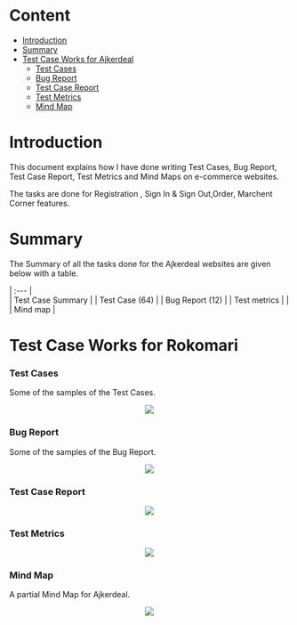 # Content    
- [Introduction](#introduction)
- [Summary](#summary) 
- [Test Case Works for Ajkerdeal](#Test-Case-Works-for-Ajkerdeal)  
  - [Test Cases](#Test-Cases)   
  - [Bug Report](#Bug-Report) 
  - [Test Case Report](#Test-Case-Report)  
  - [Test Metrics](#Test-Metrics)    
  - [Mind Map](#Mind-map)    

# Introduction
This document explains how I have done writing Test Cases, Bug Report, Test Case Report, Test Metrics and Mind Maps on e-commerce websites. 

The tasks are done for Registration , Sign In & Sign Out,Order, Marchent Corner features.


# Summary 
The Summary of all the tasks done for the Ajkerdeal websites are given below with a table.

| :---         |    
| Test Case Summary   | 
| Test Case (64)     | 
| Bug Report (12)    | 
| Test metrics     | 
|      | Mind map   |


# Test Case Works for Rokomari
### Test Cases
Some of the samples of the Test Cases.

<p align="center">
  <img src="image/Test%20Case.png" />
</p>

### Bug Report
Some of the samples of the Bug Report.
<p align="center">
  <img src="image/Bug%20Report.png" />
</p>

### Test Case Report

<p align="center">
  <img src="image/Test%20Case%20Report.png" />
</p>

### Test Metrics

<p align="center">
  <img src="image/Test%20Metrics.png" />
</p>

### Mind Map
A partial Mind Map for Ajkerdeal.
<p align="center">
  <img src="image/Mindmap%20of%20Ajkerdeal.png" />
</p>

